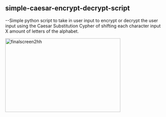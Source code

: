 ## simple-caesar-encrypt-decrypt-script

--Simple python script to take in user input to encrypt or decrypt the user input using the Caesar Substitution Cypher of shifting each character input X amount of letters of the alphabet.

<img width="366" height="234" alt="finalscreen2hh" src="https://github.com/user-attachments/assets/9b1541f5-934c-495f-999c-dafd9328fef8" />
